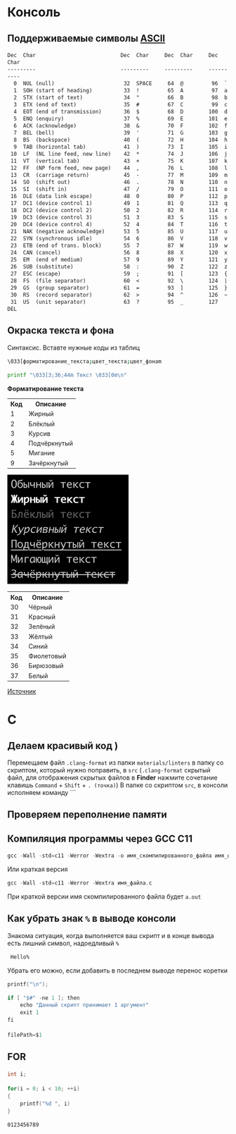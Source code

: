# Консоль
## Поддерживаемые символы <a href="https://www.cs.cmu.edu/~pattis/15-1XX/common/handouts/ascii.html">ASCII</a>
```
Dec  Char                           Dec  Char     Dec  Char     Dec  Char
---------                           ---------     ---------     ----------
  0  NUL (null)                      32  SPACE     64  @         96  `
  1  SOH (start of heading)          33  !         65  A         97  a
  2  STX (start of text)             34  "         66  B         98  b
  3  ETX (end of text)               35  #         67  C         99  c
  4  EOT (end of transmission)       36  $         68  D        100  d
  5  ENQ (enquiry)                   37  %         69  E        101  e
  6  ACK (acknowledge)               38  &         70  F        102  f
  7  BEL (bell)                      39  '         71  G        103  g
  8  BS  (backspace)                 40  (         72  H        104  h
  9  TAB (horizontal tab)            41  )         73  I        105  i
 10  LF  (NL line feed, new line)    42  *         74  J        106  j
 11  VT  (vertical tab)              43  +         75  K        107  k
 12  FF  (NP form feed, new page)    44  ,         76  L        108  l
 13  CR  (carriage return)           45  -         77  M        109  m
 14  SO  (shift out)                 46  .         78  N        110  n
 15  SI  (shift in)                  47  /         79  O        111  o
 16  DLE (data link escape)          48  0         80  P        112  p
 17  DC1 (device control 1)          49  1         81  Q        113  q
 18  DC2 (device control 2)          50  2         82  R        114  r
 19  DC3 (device control 3)          51  3         83  S        115  s
 20  DC4 (device control 4)          52  4         84  T        116  t
 21  NAK (negative acknowledge)      53  5         85  U        117  u
 22  SYN (synchronous idle)          54  6         86  V        118  v
 23  ETB (end of trans. block)       55  7         87  W        119  w
 24  CAN (cancel)                    56  8         88  X        120  x
 25  EM  (end of medium)             57  9         89  Y        121  y
 26  SUB (substitute)                58  :         90  Z        122  z
 27  ESC (escape)                    59  ;         91  [        123  {
 28  FS  (file separator)            60  <         92  \        124  |
 29  GS  (group separator)           61  =         93  ]        125  }
 30  RS  (record separator)          62  >         94  ^        126  ~
 31  US  (unit separator)            63  ?         95  _        127  DEL
```
## Окраска текста и фона
Синтаксис. Вставте нужные коды из таблиц
```bash
\033[форматирование_текста;цвет_текста;цвет_фонаm
```
```bash
printf "\033[3;36;44m Текст \033[0m\n"
```
<b>Форматирование текста</b>
<div>
  <table>
      <tr>
        <th>Код</th>
        <th>Описание</th>
      </tr>
      <tr>
        <td>1</td> 
        <td>Жирный</td>
      </tr>
      <tr>
        <td>2</td>
        <td>Блёклый</td>
      </tr>
      <tr>
        <td>3</td>
        <td>Курсив</td>
      </tr>
      <tr>
        <td>4</td>
        <td>Подчёркнутый</td>
      </tr>
      <tr>
        <td>5</td>
        <td>Мигание</td>
      </tr>
      <tr>
        <td>9</td>
        <td>Зачёркнутый</td>
      </tr>
  </table>
  <img src="unix-txt-format.png">
  <table>
      <tr>
        <th>Код</th>
        <th>Описание</th>
      </tr>
      <tr>
        <td>30</td> 
        <td>Чёрный</td>
      </tr>
      <tr>
        <td>31</td> 
        <td>Красный</td>
      </tr>
      <tr>
        <td>32</td>
        <td>Зелёный</td>
      </tr>
      <tr>
        <td>33</td>
        <td>Жёлтый</td>
      </tr>
      <tr>
        <td>34</td>
        <td>Синий</td>
      </tr>
      <tr>
        <td>35</td>
        <td>Фиолетовый</td>
      </tr>
      <tr>
        <td>36</td>
        <td>Бирюзовый</td>
      </tr>
      <tr>
        <td>37</td>
        <td>Белый</td>
      </tr>
  </table>
</div>
<a href="https://habr.com/ru/companies/macloud/articles/558316/">Источник</a>

# C
## Делаем красивый код )
Перемещаем файл ```.clang-format``` из папки ```materials/linters``` в папку со скриптом, который нужно поправить, в ```src```
(```.clang-format``` скрытый файл, для отображения скрытых файлов в <b>Finder</b> нажмите сочетание клавишь `Command` + `Shift` + `. (точка)`)
В папке со скриптом ```src```, в консоли исполняем команду ```

## Проверяем переполнение памяти

## Компиляция программы через <b>GCC</b> <b>C11</b>
```c
gcc -Wall -std=c11 -Werror -Wextra -o имя_скомпилированного_файла имя_файла.c
```
Или краткая версия
```c
gcc -Wall -std=c11 -Werror -Wextra имя_файла.c
```
При краткой версии имя скомпилированного файла будет ```a.out``` 

## Как убрать знак ```%``` в выводе консоли
Знакома ситуация, когда выполняется ваш скрипт и в конце вывода есть лишний символ, надоедливый ```%```
```bash
 Hello%
```
Убрать его можно, если добавить в последнем выводе перенос коретки

```c
printf("\n");
```


```c
if [ "$#" -ne 1 ]; then
    echo "Данный скрипт принимает 1 аргумент"
    exit 1
fi

filePath=$1
```
## FOR
```c
int i;

for(i = 0; i < 10; ++i)
{
    printf("%d ", i)
}
```

```bash
0123456789
```
